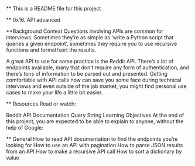 ** This is a README file for this project

** 0x16. API advanced

**Background Context
Questions involving APIs are common for interviews. Sometimes they’re as simple as ‘write a Python script that queries a given endpoint’, sometimes they require you to use recursive functions and format/sort the results.

A great API to use for some practice is the Reddit API. There’s a lot of endpoints available, many that don’t require any form of authentication, and there’s tons of information to be parsed out and presented. Getting comfortable with API calls now can save you some face during technical interviews and even outside of the job market, you might find personal use cases to make your life a little bit easier.

** Resources
Read or watch:

Reddit API Documentation
Query String
Learning Objectives
At the end of this project, you are expected to be able to explain to anyone, without the help of Google:

** General
How to read API documentation to find the endpoints you’re looking for
How to use an API with pagination
How to parse JSON results from an API
How to make a recursive API call
How to sort a dictionary by value
